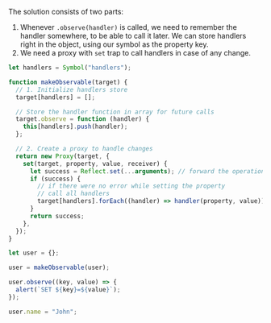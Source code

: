The solution consists of two parts:

1. Whenever `.observe(handler)` is called, we need to remember the handler somewhere, to be able to call it later. We can store handlers right in the object, using our symbol as the property key.
2. We need a proxy with `set` trap to call handlers in case of any change.

```js run
let handlers = Symbol("handlers");

function makeObservable(target) {
  // 1. Initialize handlers store
  target[handlers] = [];

  // Store the handler function in array for future calls
  target.observe = function (handler) {
    this[handlers].push(handler);
  };

  // 2. Create a proxy to handle changes
  return new Proxy(target, {
    set(target, property, value, receiver) {
      let success = Reflect.set(...arguments); // forward the operation to object
      if (success) {
        // if there were no error while setting the property
        // call all handlers
        target[handlers].forEach((handler) => handler(property, value));
      }
      return success;
    },
  });
}

let user = {};

user = makeObservable(user);

user.observe((key, value) => {
  alert(`SET ${key}=${value}`);
});

user.name = "John";
```
